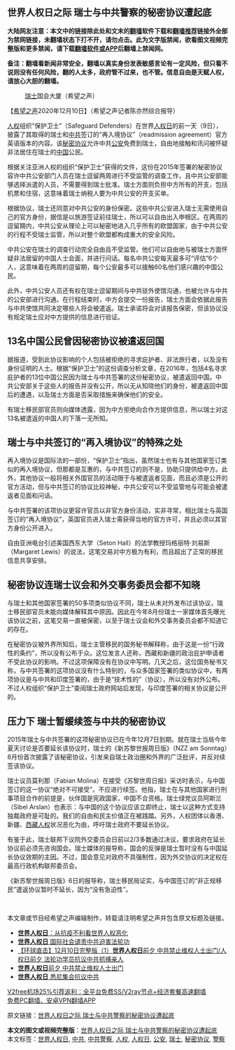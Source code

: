  <h2>世界人权日之际 瑞士与中共警察的秘密协议遭起底</h2> <p class="notice"><b>大陆网友注意：本文中的链接除此处和文末的<a href="https://github.com/bannedbook/fanqiang" >翻墙</a>软件下载和<a href="https://github.com/killgcd/justmysocks/blob/master/README.md">翻墙推荐</a>链接外全部为禁网链接，未翻墙状态下打不开，请勿点击。此为文字版禁闻，欲看图文视频完整版和更多禁闻，请下载<a href="https://github.com/bannedbook/fanqiang">翻墙软件或APP</a>后翻墙上禁闻网。</p><p>备注：翻墙看新闻非常安全，翻墙以真实身份发表敏感言论有一定风险，但只看不说则没有任何风险，翻的人太多，政府管不过来，也不管。信息自由是天赋人权，请放心大胆的翻墙。</b></p>  <div class="entry"> <figure><figcaption><a href="https://www.bannedbook.org/bnews/tag/%e7%91%9e%e5%a3%ab/" class="st_tag internal_tag" rel="tag" title="标签 瑞士 下的日志">瑞士</a>国会大厦（希望之声）</figcaption></figure> <p>【<span class='wp_keywordlink_affiliate'><a href="https://www.soundofhope.org" title="希望之声" target="_blank">希望之声</a></span>2020年12月10日】（希望之声记者陈亦然综合报导）</p> <p><a href="https://www.bannedbook.org/bnews/tag/%e4%ba%ba%e6%9d%83/" class="st_tag internal_tag" rel="tag" title="标签 人权 下的日志">人权</a>组织“保护卫士”（Safeguard Defenders）在世界<a href="https://www.bannedbook.org/bnews/tag/%E4%BA%BA%E6%9D%83%E6%97%A5/" class="st_tag internal_tag" rel="tag" title="标签 人权日 下的日志">人权日</a>的前一天（9日），披露了其取得的瑞士和<a href="https://www.bannedbook.org/bnews/tag/%e4%b8%ad%e5%85%b1/" class="st_tag internal_tag" rel="tag" title="标签 中共 下的日志">中共</a>签订的“再入境协议”（readmission agreement）官方英语版本的内容。该<a href="https://www.bannedbook.org/bnews/tag/%E7%A7%98%E5%AF%86%E5%8D%8F%E8%AE%AE/" class="st_tag internal_tag" rel="tag" title="标签 秘密协议 下的日志">秘密协议</a>允许中共<a href="https://www.bannedbook.org/bnews/tag/%e5%85%ac%e5%ae%89/" class="st_tag internal_tag" rel="tag" title="标签 公安 下的日志">公安</a>免费到瑞士，自由地接触和讯问被怀疑非法居住在瑞士的<span class='wp_keywordlink_affiliate'><a href="https://www.bannedbook.org/" title="中国" target="_blank">中国</a></span>公民。</p> <p>根据关注亚洲人权的组织“保护卫士”获得的文件，这份在2015年签署的秘密协议容许中共公安部门人员在瑞士逗留两周进行不受监管的调查工作，且中共公安部能够选择派遣的人员，不需要得到瑞士批准。瑞士方面则负担中方所有的开支，包括机票和住宿，这意味着瑞士纳税人要为中共公安的开支买单。</p> <p>根据协议，瑞士还同意对中共公安的身份保密。这些中共公安进入瑞士无需使用自己的官方身份，据信是以旅游签证前往瑞士，所以可以自由出入申根区。在两周的逗留期内，中共公安从理论上可以秘密地进入几乎所有的欧盟国家，由于中共公安的行程不受瑞士监管，所以对整个欧盟都构成重大的安全风险。</p> <p>中共公安在瑞士的调查行动完全自由且不受监管。他们可以自由地与被瑞士方面怀疑非法居留的中国人士会面，并进行问话。每名中共公安每天最多可“评估”6个人，这意味着在两周的逗留期，每个公安最多可以接触60名他们感兴趣的中国公民。</p>  <p>此外，中共公安人员还有权在瑞士逗留期间与中共驻外使馆沟通，也被允许与中共的公安部进行沟通。在行程结束时，中方会提交一份报告，瑞士方面会依据此报告与中共使馆共同决定哪些人将会被遣返。瑞士承诺将会对该报告保密，但该协议没有规定瑞士应对中方提供的信息进行验证。</p> <h2>13名中国公民曾因秘密协议被遣返回国</h2> <p>据报道，受到此协议影响的个人包括被拒绝的寻求庇护者、非法旅行者，以及没有身份证明的人士。根据“保护卫士”的这份调查分析文章，在2016年，包括4名寻求庇护者的13位中国公民因为瑞士与中共签署的这份秘密协议，被遣返回中国。中共公安部关于这些人的报告并没有公开，所以无从知晓他们的身份，被遣返回中国后的遭遇，以及瑞士方面是否采取措施来确保他们的安全。</p> <p>有瑞士移民部官员则向媒体透露，因为中方拒绝向合作方提供信息，所以瑞士对这13名被遣返的中国人的下落一无所知。</p> <h2>瑞士与中共签订的“再入境协议”的特殊之处</h2> <p>再入境协议是国际法的一部份，“保护卫士”指出，虽然瑞士也有与其他国家签订类似的再入境协议，但那都是互惠的，与中共签订的则不是，协助只提供给中方。此外，其他协议一般将相关外国官员的活动限于与被遣返者见面，而且必须是公开的官方活动，但与中共签订的协议比较神秘，中共公安可以不受监管地与可能会被遣返者见面和问话。</p> <p>与中共签署的该项协议更容许官员以非官方身份活动，实非寻常，相比瑞士与英国签订的“再入境协议”，英国官员进入瑞士需获得当地的官方许可，并且必须以其官方身份公开进入。</p>  <p>自由亚洲电台引述美国西东大学（Seton Hall）的法学教授玛格丽特·刘易斯（Margaret Lewis）的说法，这笔交易对中方极为有利，而且超出了正常的移民信息共享安排。</p> <h2>秘密协议连瑞士议会和外交事务委员会都不知晓</h2> <p>与瑞士和其他国家签署的50多项类似协议不同，瑞士从未对外发布过该协议，瑞士移民部官员未能向媒体解释其中原因。因此在今年8月份瑞士一家媒体首先曝光该协议之前，这笔交易一直被保密，以至于瑞士议会和外交事务委员会都不知道它的存在。</p> <p>在秘密协议被外界所知后，瑞士主管移民的国务秘书解释称，由于这是一份“行政性的条约”，所以没有公布于众。这位发言人还称，西藏和新疆的政治庇护申请者不受此协议的影响。不过这项保障没有在协议中写明。几天之后，这位国务秘书又称，与中共签署的这项协议没有什么特别的，与众多国家签署的类似协议中，有两项协议是与中共和印度签署的，由于是“技术性的”（协议），所以没有对外公布。不过人权组织“保护卫士”查阅瑞士政府网站后发现，与印度签署的相关协议是公开的。</p> <h2>压力下 瑞士暂缓续签与中共的秘密协议</h2> <p>2015年瑞士与中共签署的这项秘密协议已在今年12月7日到期。就在瑞士当局今年夏天讨论是否要延长该协议时，瑞士的《新苏黎世报周日版》（NZZ am Sonntag）8月份首次披露了该秘密协议，引发来自瑞士政治圈和外界的广泛批评，并反对续签该协议。</p> <p>瑞士议员莫利那（Fabian Molina）在接受《苏黎世周日报》采访时表示，与中国签订的这一协议“绝对不可接受”，不应进行续签。他指，瑞士在与其他国家进行刑事项目合作的前提是，伙伴国是宪政国家，中国不合资格。瑞士绿党议员阿斯兰（Sibel Arslan）也表示：与中国的这个协议应该立即终止，瑞士以这种方式支持独裁政府是可耻的。我们的自由和民主价值正在被践踏。另外，人权团体以香港、新疆、<span class='wp_keywordlink_affiliate'><a href="https://www.bannedbook.org/bnews/renquan/xizang/" title="西藏人权" target="_blank">西藏人权</a></span>状况恶化为由，呼吁瑞士政府不要延长协议。</p>  <p>有鉴于此，瑞士联邦下议院外交委员会日前以2/3多数通过决议，要求政府在延长协议前必须先咨询国会。瑞士媒体的报导称，国会的反弹是瑞士暂时没有与中国延长协议效期的主因。不过，国会意见对政府不具强制性，因为外交协议的决定权在最高行政机构联邦委员会。</p> <p>《新苏黎世报周日版》6日的报导称，瑞士移民局证实，与中国签订的“非正规移民”遣返协议暂时不延长，因为“没有急迫性”。</p> <p> </p> <p>本文章或节目经希望之声编辑制作，转载请注明希望之声并包含原文标题及链接。</p> <ul class='op-related-articles' title='相关阅读'> <li><a href='https://www.bannedbook.org/bnews/renquan/20201211/1445519.html' target='_blank'><b>世界人权日</b>：从抗疫不利看世界人权恶化</a></li> <li><a href='https://www.bannedbook.org/bnews/bannedvideo/20201211/1445510.html' target='_blank'><b>世界人权日</b> 国际社会谴责中共迫害法轮功</a></li> <li><a href='https://www.bannedbook.org/bnews/bannedvideo/20201210/1445410.html' target='_blank'>【环球直击】12月10日完整版（1）<b>世界人权日</b>前夕 中共禁止维权人士出门/人权日前夕 法轮功学员抗议中共抓捕亲人</a></li> <li><a href='https://www.bannedbook.org/bnews/bannedvideo/20201210/1445409.html' target='_blank'><b>世界人权日</b>前夕 中共禁止维权人士出门</a></li> <li><a href='https://www.bannedbook.org/bnews/bannedvideo/20201210/1445408.html' target='_blank'><b>世界人权日</b> 悉尼集会抗议中共</a></li> </ul> <p class="texttj"> <a href="https://github.com/bannedbook/fanqiang/wiki/V2ray%E6%9C%BA%E5%9C%BA" target="_blank">V2free机场25%引荐返利：全平台免费SS/V2ray节点+经济套餐高速翻墙</a><br/> <a href="https://github.com/bannedbook/fanqiang/wiki/%E7%A6%81%E9%97%BB%E7%BD%91%E5%AE%89%E5%8D%93%E7%BF%BB%E5%A2%99%E6%96%B0%E9%97%BBAPP" target="_blank">免费PC翻墙、安卓VPN翻墙APP</a></p><p>原文链接：<a class="src_link"  href="https://www.soundofhope.org/post/452386" target="_blank">世界人权日之际 瑞士与中共警察的秘密协议遭起底</a></p> <a name='sharetosocial'></a>       <div><b>本文的图文或视频完整版</b>：<a href='https://www.bannedbook.org/bnews/comments/20201211/1445569.html'>世界人权日之际 瑞士与中共警察的秘密协议遭起底</a></div>  </div><!--END ENTRY--> <div class="postfooter"> <div>本文标签：<a href="https://www.bannedbook.org/bnews/tag/%e4%b8%96%e7%95%8c%e4%ba%ba%e6%9d%83%e6%97%a5/" rel="tag">世界人权日</a>, <a href="https://www.bannedbook.org/bnews/tag/%e4%b8%ad%e5%85%b1/" rel="tag">中共</a>, <a href="https://www.bannedbook.org/bnews/tag/%e4%b8%ad%e5%85%b1%e8%ad%a6%e5%af%9f/" rel="tag">中共警察</a>, <a href="https://www.bannedbook.org/bnews/tag/%e4%ba%ba%e6%9d%83/" rel="tag">人权</a>, <a href="https://www.bannedbook.org/bnews/tag/%E4%BA%BA%E6%9D%83%E6%97%A5/" rel="tag">人权日</a>, <a href="https://www.bannedbook.org/bnews/tag/%e5%85%ac%e5%ae%89/" rel="tag">公安</a>, <a href="https://www.bannedbook.org/bnews/tag/%e7%91%9e%e5%a3%ab/" rel="tag">瑞士</a>, <a href="https://www.bannedbook.org/bnews/tag/%E7%A7%98%E5%AF%86%E5%8D%8F%E8%AE%AE/" rel="tag">秘密协议</a>, <a href="https://www.bannedbook.org/bnews/tag/%e8%ad%a6%e5%af%9f/" rel="tag">警察</a></div>  </div><!--END POSTFOOTER--> 